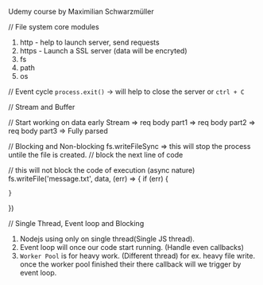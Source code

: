 Udemy course by Maximilian Schwarzmüller


// File system
core modules
1. http - help to launch server, send requests
2. https - Launch a SSL server (data will be encryted)
3. fs
4. path
5. os

// Event cycle
`process.exit()` -> will help to close the server
or `ctrl + C`

// Stream and Buffer

// Start working on data early
Stream => req body part1 => req body part2 => req body part3 => Fully parsed

// Blocking and Non-blocking
fs.writeFileSync => this will stop the process untile the file is created. // block the next line of code

// this will not block the code of execution (async nature)
fs.writeFile('message.txt', data, (err) => { 
    if (err) {

    }
})


// Single Thread, Event loop and Blocking
1. Nodejs using only on single thread(Single JS thread).
2. Event loop will once our code start running. (Handle even callbacks)
3. `Worker Pool` is for heavy work. (Different thread) for ex. heavy file write. once the worker pool finished their there callback will we trigger by event loop.